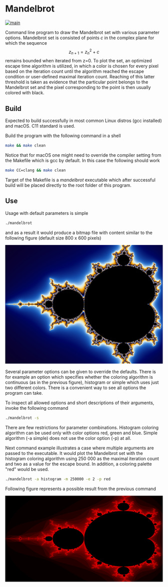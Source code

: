 # Mandelbrot #

[![main](https://github.com/elmomoilanen/Mandelbrot/actions/workflows/main.yml/badge.svg)](https://github.com/elmomoilanen/Mandelbrot/actions/workflows/main.yml)

Command line program to draw the Mandelbrot set with various parameter options. Mandelbrot set is consisted of points *c* in the complex plane for which the sequence $$z_{n+1} = z_{n}^2 + c$$ remains bounded when iterated from z=0. To plot the set, an optimized escape time algorithm is utilized, in which a color is chosen for every pixel based on the iteration count until the algorithm reached the escape condition or user-defined maximal iteration count. Reaching of this latter threshold is taken as evidence that the particular point belongs to the Mandelbrot set and the pixel corresponding to the point is then usually colored with black.

## Build ##

Expected to build successfully in most common Linux distros (gcc installed) and macOS. C11 standard is used.

Build the program with the following command in a shell

```bash
make && make clean
```

Notice that for macOS one might need to override the compiler setting from the Makefile which is gcc by default. In this case the following should work
```bash
make CC=clang && make clean
```

Target of the Makefile is a *mandelbrot* executable which after successful build will be placed directly to the root folder of this program.

## Use ##

Usage with default parameters is simple

```bash
./mandelbrot
```

and as a result it would produce a bitmap file with content similar to the following figure (default size 800 x 600 pixels)

![](docs/fractal_example.png)

Several parameter options can be given to override the defaults. There is for example an option which specifies whether the coloring algorithm is continuous (as in the previous figure), histogram or simple which uses just two different colors. There is a convenient way to see all options the program can take.

To inspect all allowed options and short descriptions of their arguments, invoke the following command

```bash
./mandelbrot -s
```

There are few restrictions for parameter combinations. Histogram coloring algorithm can be used only with color options red, green and blue. Simple algorithm (-a simple) does not use the color option (-p) at all.

Next command example illustrates a case where multiple arguments are passed to the executable. It would plot the Mandelbrot set with the histogram coloring algorithm using 250 000 as the maximal iteration count and two as a value for the escape bound. In addition, a coloring palette "red" would be used.

```bash
./mandelbrot -a histogram -m 250000 -e 2 -p red
```

Following figure represents a possible result from the previous command

![](docs/fractal_example2.png)

